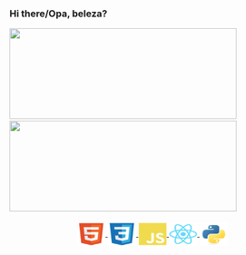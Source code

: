 ### Hi there/Opa, beleza?    

<div style ="display:flex; flex-direction: row; justify-content: center;" >
  <a href="https://github.com/mateusdesu">
  <img height="160em" width="400em" src="https://github-readme-stats.vercel.app/api?username=mateusdesu&show_icons=true&theme=tokyonight&include_all_commits=true&count_private=true"/>
  <img height="160em" width="400em" src="https://github-readme-stats.vercel.app/api/top-langs/?username=mateusdesu&layout=compact&langs_count=7&theme=tokyonight"/>
</div>
<div style="display: inline_block" align="center"><br>
  <img align="center" alt="mateusdesu-HTML" height="40" width="50" src="https://raw.githubusercontent.com/devicons/devicon/master/icons/html5/html5-original.svg">
  <img align="center" alt="mateusdesu-CSS" height="40" width="50" src="https://raw.githubusercontent.com/devicons/devicon/master/icons/css3/css3-original.svg">
  <img align="center" alt="mateusdesu-Js" height="40" width="50" src="https://raw.githubusercontent.com/devicons/devicon/master/icons/javascript/javascript-plain.svg">
  <img align="center" alt="mateusdesu-React" height="40" width="50" src="https://raw.githubusercontent.com/devicons/devicon/master/icons/react/react-original.svg">
  <img align="center" alt="mateusdesu-Python" height="40" width="50" src="https://raw.githubusercontent.com/devicons/devicon/master/icons/python/python-original.svg">
  
</div>
  
 ##
